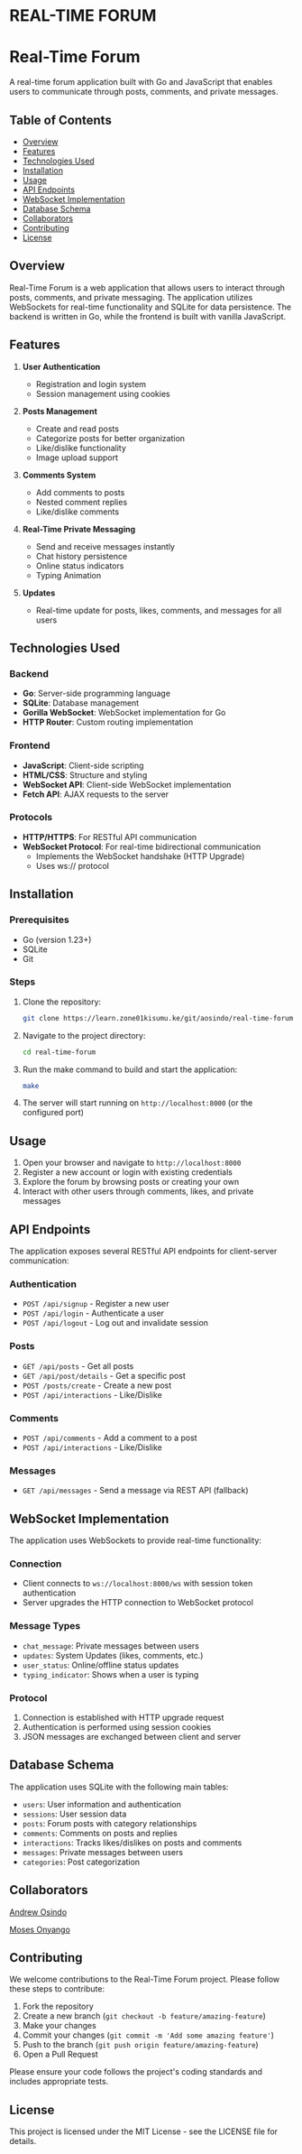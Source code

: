 # REAL-TIME FORUM

# Real-Time Forum

A real-time forum application built with Go and JavaScript that enables users to communicate through posts, comments, and private messages.

## Table of Contents

- [Overview](#overview)
- [Features](#features)
- [Technologies Used](#technologies-used)
- [Installation](#installation)
- [Usage](#usage)
- [API Endpoints](#api-endpoints)
- [WebSocket Implementation](#websocket-implementation)
- [Database Schema](#database-schema)
- [Collaborators](#collaborators)
- [Contributing](#contributing)
- [License](#license)

## Overview

Real-Time Forum is a web application that allows users to interact through posts, comments, and private messaging. The application utilizes WebSockets for real-time functionality and SQLite for data persistence. The backend is written in Go, while the frontend is built with vanilla JavaScript.

## Features

1. **User Authentication**

   - Registration and login system
   - Session management using cookies

2. **Posts Management**

   - Create and read posts
   - Categorize posts for better organization
   - Like/dislike functionality
   - Image upload support

3. **Comments System**

   - Add comments to posts
   - Nested comment replies
   - Like/dislike comments

4. **Real-Time Private Messaging**

   - Send and receive messages instantly
   - Chat history persistence
   - Online status indicators
   - Typing Animation

5. **Updates**
   - Real-time update for posts, likes, comments, and messages for all users

## Technologies Used

### Backend

- **Go**: Server-side programming language
- **SQLite**: Database management
- **Gorilla WebSocket**: WebSocket implementation for Go
- **HTTP Router**: Custom routing implementation

### Frontend

- **JavaScript**: Client-side scripting
- **HTML/CSS**: Structure and styling
- **WebSocket API**: Client-side WebSocket implementation
- **Fetch API**: AJAX requests to the server

### Protocols

- **HTTP/HTTPS**: For RESTful API communication
- **WebSocket Protocol**: For real-time bidirectional communication
  - Implements the WebSocket handshake (HTTP Upgrade)
  - Uses ws:// protocol

## Installation

### Prerequisites

- Go (version 1.23+)
- SQLite
- Git

### Steps

1. Clone the repository:

   ```bash
   git clone https://learn.zone01kisumu.ke/git/aosindo/real-time-forum
   ```

2. Navigate to the project directory:

   ```bash
   cd real-time-forum
   ```

3. Run the make command to build and start the application:

   ```bash
   make
   ```

4. The server will start running on `http://localhost:8000` (or the configured port)

## Usage

1. Open your browser and navigate to `http://localhost:8000`
2. Register a new account or login with existing credentials
3. Explore the forum by browsing posts or creating your own
4. Interact with other users through comments, likes, and private messages

## API Endpoints

The application exposes several RESTful API endpoints for client-server communication:

### Authentication

- `POST /api/signup` - Register a new user
- `POST /api/login` - Authenticate a user
- `POST /api/logout` - Log out and invalidate session

### Posts

- `GET /api/posts` - Get all posts
- `GET /api/post/details` - Get a specific post
- `POST /posts/create` - Create a new post
- `POST /api/interactions` - Like/Dislike

### Comments

- `POST /api/comments` - Add a comment to a post
- `POST /api/interactions` - Like/Dislike

### Messages

- `GET /api/messages` - Send a message via REST API (fallback)

## WebSocket Implementation

The application uses WebSockets to provide real-time functionality:

### Connection

- Client connects to `ws://localhost:8000/ws` with session token authentication
- Server upgrades the HTTP connection to WebSocket protocol

### Message Types

- `chat_message`: Private messages between users
- `updates`: System Updates (likes, comments, etc.)
- `user_status`: Online/offline status updates
- `typing_indicator`: Shows when a user is typing

### Protocol

1. Connection is established with HTTP upgrade request
2. Authentication is performed using session cookies
3. JSON messages are exchanged between client and server

## Database Schema

The application uses SQLite with the following main tables:

- `users`: User information and authentication
- `sessions`: User session data
- `posts`: Forum posts with category relationships
- `comments`: Comments on posts and replies
- `interactions`: Tracks likes/dislikes on posts and comments
- `messages`: Private messages between users
- `categories`: Post categorization

## Collaborators

[Andrew Osindo](https://github.com/andyosyndoh)

[Moses Onyango](https://github.com/moseeh)

## Contributing

We welcome contributions to the Real-Time Forum project. Please follow these steps to contribute:

1. Fork the repository
2. Create a new branch (`git checkout -b feature/amazing-feature`)
3. Make your changes
4. Commit your changes (`git commit -m 'Add some amazing feature'`)
5. Push to the branch (`git push origin feature/amazing-feature`)
6. Open a Pull Request

Please ensure your code follows the project's coding standards and includes appropriate tests.

## License

This project is licensed under the MIT License - see the LICENSE file for details.
